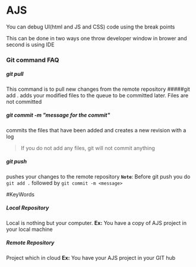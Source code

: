 # AJS
You can debug UI(html and JS and CSS) code using the break points 

This can be done in two ways one throw developer window in brower and second is using IDE 

### Git command FAQ 
##### git pull
This command is to pull new changes from the remote repository
#####git add .
 adds your modified files to the queue to be committed later. Files are not committed 
##### git commit -m "message for the commit"
commits the files that have been added and creates a new revision with a log
> If you do not add any files, git will not commit anything
##### git push 
pushes your changes to the remote repository
**`Note`**: Before git push you do `git add .` followed by `git commit -m <message>`

#KeyWords
##### Local Repository 
Local is nothing but your computer. 
**Ex:** You have a copy of AJS project in your local machine
##### Remote Repository 
Project which in cloud 
**Ex:** You have your AJS project in your GIT hub 
 

  